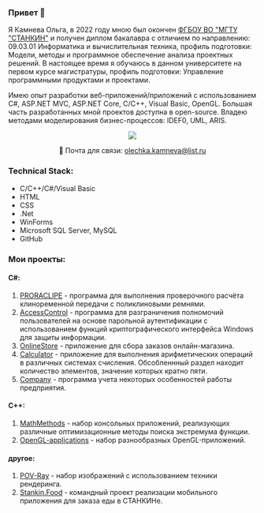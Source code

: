 ### Привет 👋 

Я Камнева Ольга, в 2022 году мною был окончен [ФГБОУ ВО "МГТУ "СТАНКИН"](https://stankin.ru) и получен диплом бакалавра с отличием по направлению: 09.03.01 Информатика и вычислительная техника, профиль подготовки: Модели, методы и программное обеспечение анализа проектных решений. В настоящее время я обучаюсь в данном университете на первом курсе магистратуры, профиль подготовки: Управление программными продуктами и проектами.

Имею опыт разработки веб-приложений/приложений с использованием C#, ASP.NET MVC, ASP.NET Core, C/C++, Visual Basic, OpenGL. Большая часть разработанных мной проектов доступна в open-source. Владею методами моделирования бизнес-процессов: IDEF0, UML, ARIS.


<p align='center'>
   <a href="https://t.me/blue_oleander">
       <img src="https://img.shields.io/badge/Telegram-2CA5E0?style=for-the-badge&logo=telegram&logoColor=white"/>
   </a>
<p align='center'>
  📧 Почта для связи: <a href='mailto:olechka.kamneva@list.ru'>olechka.kamneva@list.ru</a>
</p>

### Technical Stack:
* C/C++/C#/Visual Basic
* HTML
* CSS
* .Net
* WinForms
* Microsoft SQL Server, MySQL
* GitHub

### Мои проекты:
#### C#:
1. [PRORACLIPE](https://github.com/kamneva/PRORACLIPE) - программа для выполнения проверочного расчёта клиноременной передачи с поликлиновыми ремнями.
2. [AccessСontrol](https://github.com/kamneva/access_control) - программа для разграничения полномочий пользователей на основе парольной аутентификации с использованием функций криптографического интерфейса Windows для защиты информации.
3. [OnlineStore](https://github.com/kamneva/online-store) - приложение для сбора заказов онлайн-магазина.
4. [Calculator](https://github.com/kamneva/calculator) - приложение для выполнения арифметических операций в различных системах счисления. Обсобленнный раздел находит количество элементов, значение которых кратно пяти. 
5. [Company](https://github.com/kamneva/company) - программа учета некоторых особенностей работы предприятия.

#### C++:
1. [MathMethods](https://github.com/kamneva/optimization-methods) - набор консольных приложений, реализующих различные оптимизационные методы поиска экстремума функции.
2. [OpenGL-applications](https://github.com/kamneva/OpenGL) - набор разнообразных OpenGL-приложений.

#### другое:
1. [POV-Ray](https://github.com/kamneva/POV-Ray) - набор изображений с использованием техники рендеринга.
2. [Stankin.Food](https://github.com/kamneva/StankinFood) - командный проект реализации мобильного приложения для заказа еды в СТАНКИНе.
